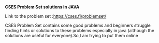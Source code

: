 **CSES Problem Set solutions in JAVA**

Link to the problem set :https://cses.fi/problemset/  

CSES Problem Set contains some good problems and beginners struggle finding hints or solutions to these problems especially in java (although the solutions are useful for everyone).So,I am trying to put them online  

